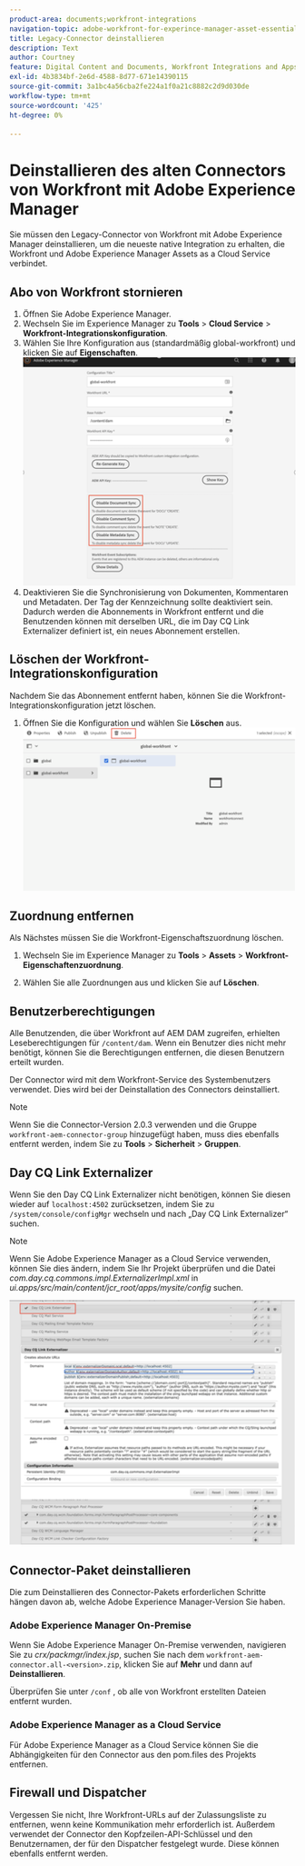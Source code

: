 ```yaml
---
product-area: documents;workfront-integrations
navigation-topic: adobe-workfront-for-experince-manager-asset-essentials
title: Legacy-Connector deinstallieren
description: Text
author: Courtney
feature: Digital Content and Documents, Workfront Integrations and Apps
exl-id: 4b3834bf-2e6d-4588-8d77-671e14390115
source-git-commit: 3a1bc4a56cba2fe224a1f0a21c8882c2d9d030de
workflow-type: tm+mt
source-wordcount: '425'
ht-degree: 0%

---
```


# Deinstallieren des alten Connectors von Workfront mit Adobe Experience Manager

Sie müssen den Legacy-Connector von Workfront mit Adobe Experience Manager deinstallieren, um die neueste native Integration zu erhalten, die Workfront und Adobe Experience Manager Assets as a Cloud Service verbindet.

## Abo von Workfront stornieren

1. Öffnen Sie Adobe Experience Manager.
1. Wechseln Sie im Experience Manager zu **Tools** > **Cloud Service** > **Workfront-Integrationskonfiguration**.
1. Wählen Sie Ihre Konfiguration aus (standardmäßig global-workfront) und klicken Sie auf **Eigenschaften**.
   ![Abo von Workfront beenden](assets/unsubscribe-from-workfront.png)
1. Deaktivieren Sie die Synchronisierung von Dokumenten, Kommentaren und Metadaten. Der Tag der Kennzeichnung sollte deaktiviert sein.
Dadurch werden die Abonnements in Workfront entfernt und die Benutzenden können mit derselben URL, die im Day CQ Link Externalizer definiert ist, ein neues Abonnement erstellen.

## Löschen der Workfront-Integrationskonfiguration

Nachdem Sie das Abonnement entfernt haben, können Sie die Workfront-Integrationskonfiguration jetzt löschen.

1. Öffnen Sie die Konfiguration und wählen Sie **Löschen** aus.
   ![Konfiguration löschen](assets/delete-wf-configuration.png)

## Zuordnung entfernen

Als Nächstes müssen Sie die Workfront-Eigenschaftszuordnung löschen.

1. Wechseln Sie im Experience Manager zu **Tools** > **Assets** > **Workfront-Eigenschaftenzuordnung**.

1. Wählen Sie alle Zuordnungen aus und klicken Sie auf **Löschen**.

## Benutzerberechtigungen

Alle Benutzenden, die über Workfront auf AEM DAM zugreifen, erhielten Leseberechtigungen für `/content/dam`. Wenn ein Benutzer dies nicht mehr benötigt, können Sie die Berechtigungen entfernen, die diesen Benutzern erteilt wurden.

Der Connector wird mit dem Workfront-Service des Systembenutzers verwendet. Dies wird bei der Deinstallation des Connectors deinstalliert.

>[!NOTE]
>
>Wenn Sie die Connector-Version 2.0.3 verwenden und die Gruppe `workfront-aem-connector-group` hinzugefügt haben, muss dies ebenfalls entfernt werden, indem Sie zu **Tools** > **Sicherheit** > **Gruppen**.

## Day CQ Link Externalizer

Wenn Sie den Day CQ Link Externalizer nicht benötigen, können Sie diesen wieder auf `localhost:4502` zurücksetzen, indem Sie zu `/system/console/configMgr` wechseln und nach „Day CQ Link Externalizer“ suchen.

>[!NOTE]
>
>Wenn Sie Adobe Experience Manager as a Cloud Service verwenden, können Sie dies ändern, indem Sie Ihr Projekt überprüfen und die Datei _com.day.cq.commons.impl.ExternalizerImpl.xml_ in _ui.apps/src/main/content/jcr_root/apps/mysite/config_ suchen.

![Day CQ Link Externalizer](assets/Day-CQ-Link-Externalizer.png)

## Connector-Paket deinstallieren

Die zum Deinstallieren des Connector-Pakets erforderlichen Schritte hängen davon ab, welche Adobe Experience Manager-Version Sie haben.

### Adobe Experience Manager On-Premise

Wenn Sie Adobe Experience Manager On-Premise verwenden, navigieren Sie zu _crx/packmgr/index.jsp_, suchen Sie nach dem `workfront-aem-connector.all-<version>.zip`, klicken Sie auf **Mehr** und dann auf **Deinstallieren**.

Überprüfen Sie unter `/conf` , ob alle von Workfront erstellten Dateien entfernt wurden.

### Adobe Experience Manager as a Cloud Service

Für Adobe Experience Manager as a Cloud Service können Sie die Abhängigkeiten für den Connector aus den pom.files des Projekts entfernen.

## Firewall und Dispatcher

Vergessen Sie nicht, Ihre Workfront-URLs auf der Zulassungsliste zu entfernen, wenn keine Kommunikation mehr erforderlich ist. Außerdem verwendet der Connector den Kopfzeilen-API-Schlüssel und den Benutzernamen, der für den Dispatcher festgelegt wurde. Diese können ebenfalls entfernt werden.
